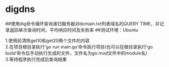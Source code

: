 # digdns

##使用dig命令循环查询递归服务器对domain.txt列表域名的QUERY TIME，并记录返回单次查询时间，平均响应时间及失败率
##测试环境：Ubuntu


1.使用前清除get10和get20两个文件的内容  
2.在项目根目录执行’go run main.go‘命令执行项目(也可以在根目录执行’go build‘命令后手动执行生成的文件，文件名为go.mod文件中的module名)  
3.等待程序执行完成后查询结果  
